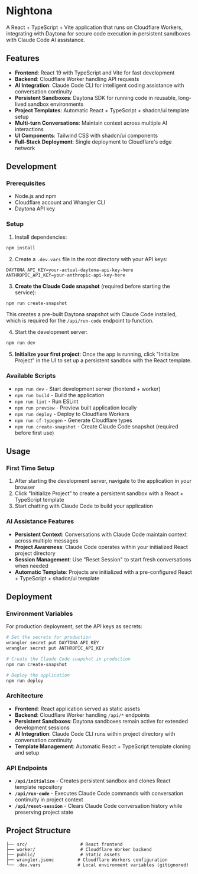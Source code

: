 # Nightona

A React + TypeScript + Vite application that runs on Cloudflare Workers, integrating with Daytona for secure code execution in persistent sandboxes with Claude Code AI assistance.

## Features

- **Frontend**: React 19 with TypeScript and Vite for fast development
- **Backend**: Cloudflare Worker handling API requests
- **AI Integration**: Claude Code CLI for intelligent coding assistance with conversation continuity
- **Persistent Sandboxes**: Daytona SDK for running code in reusable, long-lived sandbox environments
- **Project Templates**: Automatic React + TypeScript + shadcn/ui template setup
- **Multi-turn Conversations**: Maintain context across multiple AI interactions
- **UI Components**: Tailwind CSS with shadcn/ui components
- **Full-Stack Deployment**: Single deployment to Cloudflare's edge network

## Development

### Prerequisites

- Node.js and npm
- Cloudflare account and Wrangler CLI
- Daytona API key

### Setup

1. Install dependencies:
```bash
npm install
```

2. Create a `.dev.vars` file in the root directory with your API keys:
```
DAYTONA_API_KEY=your-actual-daytona-api-key-here
ANTHROPIC_API_KEY=your-anthropic-api-key-here
```

3. **Create the Claude Code snapshot** (required before starting the service):
```bash
npm run create-snapshot
```
This creates a pre-built Daytona snapshot with Claude Code installed, which is required for the `/api/run-code` endpoint to function.

4. Start the development server:
```bash
npm run dev
```

5. **Initialize your first project**: Once the app is running, click "Initialize Project" in the UI to set up a persistent sandbox with the React template.

### Available Scripts

- `npm run dev` - Start development server (frontend + worker)
- `npm run build` - Build the application
- `npm run lint` - Run ESLint
- `npm run preview` - Preview built application locally
- `npm run deploy` - Deploy to Cloudflare Workers
- `npm run cf-typegen` - Generate Cloudflare types
- `npm run create-snapshot` - Create Claude Code snapshot (required before first use)

## Usage

### First Time Setup
1. After starting the development server, navigate to the application in your browser
2. Click "Initialize Project" to create a persistent sandbox with a React + TypeScript template
3. Start chatting with Claude Code to build your application

### AI Assistance Features
- **Persistent Context**: Conversations with Claude Code maintain context across multiple messages
- **Project Awareness**: Claude Code operates within your initialized React project directory
- **Session Management**: Use "Reset Session" to start fresh conversations when needed
- **Automatic Template**: Projects are initialized with a pre-configured React + TypeScript + shadcn/ui template

## Deployment

### Environment Variables

For production deployment, set the API keys as secrets:

```bash
# Set the secrets for production
wrangler secret put DAYTONA_API_KEY
wrangler secret put ANTHROPIC_API_KEY

# Create the Claude Code snapshot in production
npm run create-snapshot

# Deploy the application
npm run deploy
```

### Architecture

- **Frontend**: React application served as static assets
- **Backend**: Cloudflare Worker handling `/api/*` endpoints
- **Persistent Sandboxes**: Daytona sandboxes remain active for extended development sessions
- **AI Integration**: Claude Code CLI runs within project directory with conversation continuity
- **Template Management**: Automatic React + TypeScript template cloning and setup

### API Endpoints

- **`/api/initialize`** - Creates persistent sandbox and clones React template repository
- **`/api/run-code`** - Executes Claude Code commands with conversation continuity in project context
- **`/api/reset-session`** - Clears Claude Code conversation history while preserving project state

## Project Structure

```
├── src/                    # React frontend
├── worker/                 # Cloudflare Worker backend
├── public/                 # Static assets
├── wrangler.jsonc         # Cloudflare Workers configuration
└── .dev.vars              # Local environment variables (gitignored)
```
